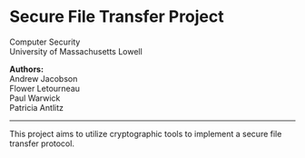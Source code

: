 # Secure File Transfer Project

 Computer Security  
 University of Massachusetts Lowell

**Authors:**  
Andrew Jacobson  
Flower Letourneau  
Paul Warwick  
Patricia Antlitz

---

This project aims to utilize cryptographic tools to implement a secure file transfer protocol.
